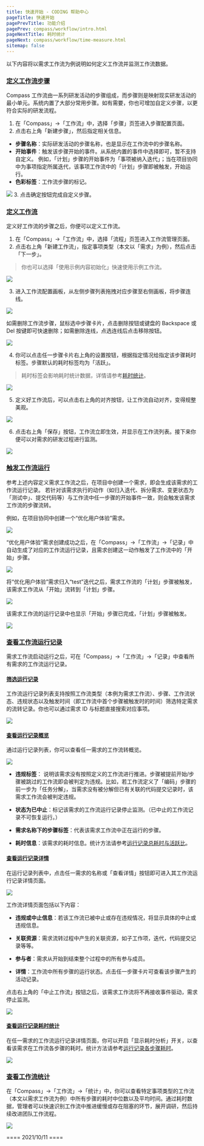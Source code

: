 ```yaml
---
title: 快速开始 - CODING 帮助中心
pageTitle: 快速开始
pagePrevTitle: 功能介绍
pagePrev: compass/workflow/intro.html
pageNextTitle: 耗时统计
pageNext: compass/workflow/time-measure.html
sitemap: false
---
```


以下内容将以需求工作流为例说明如何定义工作流并监测工作流数据。

### [定义工作流步骤](#step)

Compass 工作流由一系列研发活动的步骤组成，而步骤则是映射现实研发活动的最小单元。系统内置了大部分常用步骤。如有需要，你也可增加自定义步骤，以更符合实际的研发流程。

1.  在「Compass」->「工作流」中，选择「步骤」页签进入步骤配置页面。
2.  点击右上角「新建步骤」，然后指定相关信息。

-   **步骤名称**：实际研发活动的步骤名称，也是显示在工作流中的步骤名称。 
-   **开始事件**：触发该步骤开始的事件。从系统内置的事件中选择即可，暂不支持自定义。
例如，「计划」步骤的开始事件为「事项被纳入迭代」；当在项目协同中为事项指定所属迭代，该事项工作流中的「计划」步骤即被触发，开始运行。
-   **色彩标签**：工作流步骤的标记。


![](https://help-assets.codehub.cn/enterprise/20211011151423.png)
3.  点击确定按钮完成自定义步骤。

### [定义工作流](#workflow)

定义好工作流的步骤之后，你便可以定义工作流。

1.  在「Compass」->「工作流」中，选择「流程」页签进入工作流管理页面。
2.  点击右上角「新建工作流」，指定事项类型（本文以「需求」为例），然后点击「下一步」。

> 你也可以选择「使用示例内容初始化」快速使用示例工作流。

![](https://help-assets.codehub.cn/enterprise/20211101164311.png)

3.  进入工作流配置画板，从左侧步骤列表拖拽对应步骤至右侧画板，将步骤连线。

![](https://help-assets.codehub.cn/enterprise/20211101165102.png)

如需删除工作流步骤，鼠标选中步骤卡片，点击删除按钮或键盘的 Backspace 或 Del 按键即可快速删除；如需删除连线，点选连线后点击移除按钮。

![](https://help-assets.codehub.cn/enterprise/20211101164940.png)

4.  你可以点击任一步骤卡片右上角的设置按钮，根据指定情况给指定该步骤耗时标签。步骤默认的耗时标签均为「活跃」。

>耗时标签会影响耗时统计数据，详情请参考[耗时统计](/docs/compass/workflow/time-measure.html)。

![](https://help-assets.codehub.cn/enterprise/20211102160608.png)

5.  定义好工作流后，可以点击右上角的对齐按钮，让工作流自动对齐，变得规整美观。  

![](https://help-assets.codehub.cn/enterprise/20211101165200.png)

6.  点击右上角「保存」按钮，工作流立即生效，并显示在工作流列表。接下来你便可以对需求的研发过程进行监测。  

![](https://help-assets.codehub.cn/enterprise/20211011154121.png)


### [触发工作流运行](#trigger)

参考上述内容定义需求工作流之后，在项目中创建一个需求，即会生成该需求的工作流运行记录。
若针对该需求执行的动作（如归入迭代、拆分需求、变更状态为「测试中」、提交代码等）与工作流中任一步骤的开始事件一致，则会触发该需求工作流的步骤流转。

例如，在项目协同中创建一个“优化用户体验”需求。

![](https://help-assets.codehub.cn/enterprise/20211015153917.png)

“优化用户体验”需求创建成功之后，在「Compass」->「工作流」->「记录」中自动生成了对应的工作流运行记录，且需求创建这一动作触发了工作流中的「开始」步骤。

![](https://help-assets.codehub.cn/enterprise/20211101165701.png)


将“优化用户体验”需求归入“test”迭代之后，需求工作流的「计划」步骤被触发，该需求工作流从「开始」流转到「计划」步骤。

![](https://help-assets.codehub.cn/enterprise/20211101170158.png)

该需求工作流的运行记录中也显示「开始」步骤已完成，「计划」步骤被触发。

![](https://help-assets.codehub.cn/enterprise/20211015155219.png)

### [查看工作流运行记录](#record)

需求工作流启动运行之后，可在「Compass」->「工作流」->「记录」中查看所有需求的工作流运行记录。

#### [筛选运行记录](#list)

工作流运行记录列表支持按照工作流类型（本例为需求工作流）、步骤、工作流状态、违规状态以及触发时间（即工作流中首个步骤被触发时的时间）筛选特定需求的流转记录。你也可以通过需求 ID 与标题直接搜索对应事项。

![](https://help-assets.codehub.cn/enterprise/20211101171426.png)

#### [查看运行记录概览](#overview)

通过运行记录列表，你可以查看任一需求的工作流转概览。

![](https://help-assets.codehub.cn/enterprise/20211101171605.png)

-   **违规标签**： 说明该需求没有按照定义的工作流进行推进。步骤被提前开始/步骤被跳过的工作流即会被判定为违规。比如，若工作流定义了「编码」步骤的前一步为「任务分解」，当需求没有被分解但已有关联的代码提交记录时，该需求工作流会被判定违规。

-   **状态为已中止**：标记该需求的工作流运行记录停止监测。（已中止的工作流记录不可恢复运行。）
-   **需求名称下的步骤标签**：代表该需求工作流中正在运行的步骤。

-   **耗时信息**：该需求的耗时信息。统计方法请参考[运行记录总耗时与活跃比](/docs/compass/workflow/time-measure.html#total-duration)。

#### [查看运行记录详情](#details)

在运行记录列表中，点击任一需求的名称或「查看详情」按钮即可进入其工作流运行记录详情页面。

![](https://help-assets.codehub.cn/enterprise/20211101172923.png)

工作流详情页面包括以下内容：

-   **违规或中止信息**：若该工作流已被中止或存在违规情况，将显示具体的中止或违规信息。

-   **关联资源**：需求流转过程中产生的关联资源，如子工作项，迭代，代码提交记录等等。
-   **参与者**：需求从开始到结束整个过程中的所有参与成员。
-   **详情**：工作流中所有步骤的运行状态。点击任一步骤卡片可查看该步骤产生的活动记录。

点击右上角的「中止工作流」按钮之后，该需求工作流将不再接收事件驱动，需求停止监测。

![](https://help-assets.codehub.cn/enterprise/20211101175118.png)

#### [查看运行记录耗时统计](#time-spent)

在任一需求的工作流运行记录详情页面，你可以开启「显示耗时分析」开关，以查看该需求在工作流各步骤的耗时。统计方法请参考[运行记录各步骤耗时](/docs/compass/workflow/time-measure.html#step-duration)。

![](https://help-assets.codehub.cn/enterprise/20211102101937.png)


### [查看工作流统计](#statistics)

在「Compass」->「工作流」->「统计」中，你可以查看特定事项类型的工作流（本文以需求工作流为例）中所有步骤的耗时中位数以及平均时间。通过耗时数据，管理者可以快速识别工作流中推进缓慢或存在阻塞的环节，展开调研，然后持续改进团队工作流程。

![](https://help-assets.codehub.cn/enterprise/20211102101103.png)



==== 2021/10/11 ====
